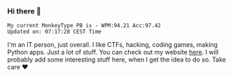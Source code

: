 ### Hi there 👋
<!-- PB START -->
```
My current MonkeyType PB is - WPM:94.21 Acc:97.42
Updated on: 07:17:28 CEST Time
```
<!-- PB END -->
I'm an IT person, just overall. I like CTFs, hacking, coding games, making Python apps. Just a lot of stuff.
You can check out my website [here](https://skill3472.github.io/).
I will probably add some interesting stuff here, when I get the idea to do so. Take care ❤️
